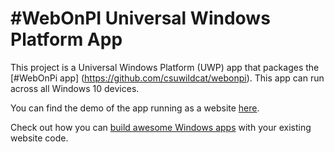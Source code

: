 # #WebOnPI Universal Windows Platform App
This project is a Universal Windows Platform (UWP) app that packages the [#WebOnPi app] (https://github.com/csuwildcat/webonpi). This app can run across all Windows 10 devices. 

You can find the demo of the app running as a website [here](http://csuwildcat.github.io/webonpi/).

Check out how you can [build awesome Windows apps](http://microsoftedge.github.io/WebAppsDocs/en-US/win10/HWA.htm) with your existing website code.  

 

